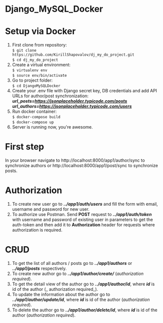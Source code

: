# Django_MySQL_Docker

# Setup via Docker

1. First clone from repository:\
   `$ git clone https://github.com/KirillShapovalov/dj_my_do_project.git` \
   `$ cd dj_my_do_project`
2. Create a virtual environment: \
   `$ virtualenv env` \
   `$ source env/bin/activate`
3. Go to project folder: \
   `$ cd DjangoMySQLDocker`
4. Create your .env file with Django secret key, DB credentials and add API URLs for author/post synchronization: \
   _**url_posts=https://jsonplaceholder.typicode.com/posts**_ \
   **_url_authors=https://jsonplaceholder.typicode.com/users_**
5. Run docker container: \
   `$ docker-compose build` \
   `$ docker-compose up`
6. Server is running now, you're awesome.

# First step

In your browser navigate to http://localhost:8000/app1/author/sync to synchronize authors
or http://localhost:8000/app1/post/sync to synchronize posts.

# Authorization

1. To create new user go to **_../app1/auth/users_** and fill the form with email, username and password for new user.
2. To authorize use Postman. Send **POST** request to **_../app1/auth/token_** with username and password of existing
   user in parameters to get the auth-token and then add it to **Authorization** header for requests where authorization
   is required.

# CRUD

1. To get the list of all authors / posts go to  **_../app1/authors_** or _**../app1/posts**_ respectively.
2. To create new author go to **_../app1/author/create/_** (_authorization required_).
3. To get the detail view of the author go to **_../app1/author/id_**, where **_id_** is id of the author (_
   authorization required_).
4. To update the information about the author go to **_../app1/author/update/id_**, where **_id_** is id of the
   author (_authorization required_).
5. To delete the author go to **_../app1/author/delete/id_**, where **_id_** is id of the author (_authorization
   required_).
